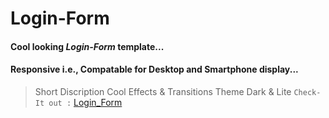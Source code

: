 # Login-Form
#### Cool looking **_Login-Form_** template...
#### **Responsive** i.e., Compatable for Desktop and Smartphone display...
> Short Discription
> Cool Effects & Transitions
>Theme Dark & Lite
`Check-It out :`  [Login_Form](https://rrajputvikas.github.io/Login-Form/ "Metaverse")
